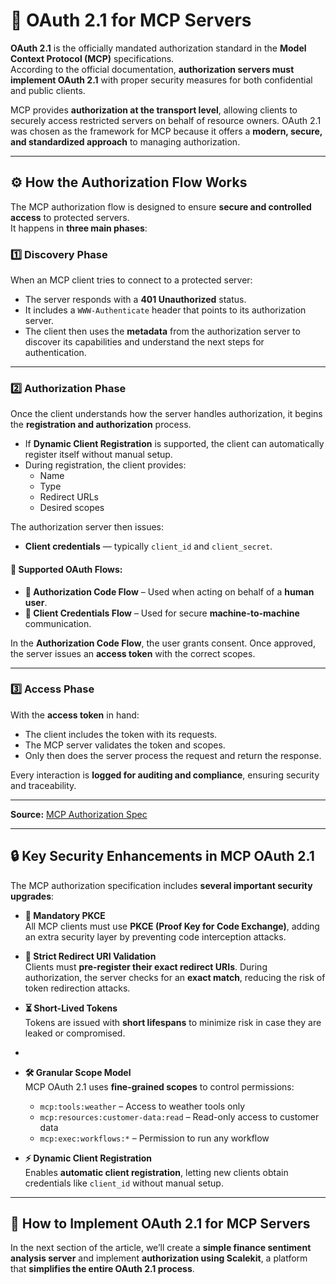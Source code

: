 # 🔐 OAuth 2.1 for MCP Servers

**OAuth 2.1** is the officially mandated authorization standard in the **Model Context Protocol (MCP)** specifications.  
According to the official documentation, **authorization servers must implement OAuth 2.1** with proper security measures for both confidential and public clients.

MCP provides **authorization at the transport level**, allowing clients to securely access restricted servers on behalf of resource owners. OAuth 2.1 was chosen as the framework for MCP because it offers a **modern, secure, and standardized approach** to managing authorization.

---

## ⚙️ How the Authorization Flow Works

The MCP authorization flow is designed to ensure **secure and controlled access** to protected servers.  
It happens in **three main phases**:

### 1️⃣ Discovery Phase  
When an MCP client tries to connect to a protected server:  
- The server responds with a **401 Unauthorized** status.  
- It includes a `WWW-Authenticate` header that points to its authorization server.  
- The client then uses the **metadata** from the authorization server to discover its capabilities and understand the next steps for authentication.

---

### 2️⃣ Authorization Phase  

Once the client understands how the server handles authorization, it begins the **registration and authorization** process.

- If **Dynamic Client Registration** is supported, the client can automatically register itself without manual setup.  
- During registration, the client provides:  
  - Name  
  - Type  
  - Redirect URLs  
  - Desired scopes  

The authorization server then issues:  
- **Client credentials** — typically `client_id` and `client_secret`.

#### 🔄 Supported OAuth Flows:
- **🔑 Authorization Code Flow** – Used when acting on behalf of a **human user**.  
- **🤖 Client Credentials Flow** – Used for secure **machine-to-machine** communication.

In the **Authorization Code Flow**, the user grants consent. Once approved, the server issues an **access token** with the correct scopes.

---

### 3️⃣ Access Phase  
With the **access token** in hand:  
- The client includes the token with its requests.  
- The MCP server validates the token and scopes.  
- Only then does the server process the request and return the response.  

Every interaction is **logged for auditing and compliance**, ensuring security and traceability.

---

**Source:** [MCP Authorization Spec](https://modelcontextprotocol.io/specification/draft/basic/authorization)

---

## 🔒 Key Security Enhancements in MCP OAuth 2.1  

The MCP authorization specification includes **several important security upgrades**:

- **🔑 Mandatory PKCE**  
  All MCP clients must use **PKCE (Proof Key for Code Exchange)**, adding an extra security layer by preventing code interception attacks.


- **📍 Strict Redirect URI Validation**  
  Clients must **pre-register their exact redirect URIs**. During authorization, the server checks for an **exact match**, reducing the risk of token redirection attacks.


- **⏳ Short-Lived Tokens**  
  Tokens are issued with **short lifespans** to minimize risk in case they are leaked or compromised.

-
- **🛠️ Granular Scope Model**  
  MCP OAuth 2.1 uses **fine-grained scopes** to control permissions:  
  - `mcp:tools:weather` – Access to weather tools only  
  - `mcp:resources:customer-data:read` – Read-only access to customer data  
  - `mcp:exec:workflows:*` – Permission to run any workflow  

- **⚡ Dynamic Client Registration**  
  Enables **automatic client registration**, letting new clients obtain credentials like `client_id` without manual setup.

---

## 🚀 How to Implement OAuth 2.1 for MCP Servers  

In the next section of the article, we’ll create a **simple finance sentiment analysis server** and implement **authorization using Scalekit**, a platform that **simplifies the entire OAuth 2.1 process**.
